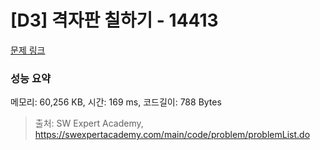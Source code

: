 # [D3] 격자판 칠하기 - 14413 

[문제 링크](https://swexpertacademy.com/main/code/problem/problemDetail.do?contestProbId=AYEXgKnKKg0DFARx) 

### 성능 요약

메모리: 60,256 KB, 시간: 169 ms, 코드길이: 788 Bytes



> 출처: SW Expert Academy, https://swexpertacademy.com/main/code/problem/problemList.do